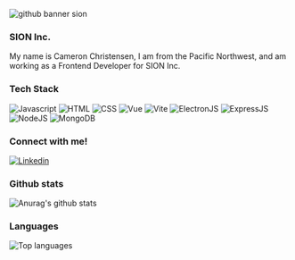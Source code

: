 ![github banner sion](https://user-images.githubusercontent.com/113143648/191878636-5b5efc44-2303-457c-8d3a-2aacb4a39c79.png)

### SION Inc.

<p>
  My name is Cameron Christensen, I am from the Pacific Northwest, and am working as a Frontend Developer for SION Inc.
</p>

### Tech Stack
<p>
  <img alt="Javascript" src="https://img.shields.io/badge/JavaScript-F7DF1E?logo=JavaScript&logoColor=black&style=for-the-badge" />
  <img alt="HTML" src="https://img.shields.io/badge/HTML-E34F26?logo=html5&logoColor=white&style=for-the-badge" />
  <img alt="CSS" src="https://img.shields.io/badge/CSS-1572B6?logo=css3&logoColor=white&style=for-the-badge" />
  <img alt="Vue" src="https://img.shields.io/badge/Vue-4FC08D?logo=Vue.js&logoColor=black&style=for-the-badge" />
  <img alt="Vite" src="https://img.shields.io/badge/Vite-646CFF?logo=Vite&logoColor=black&style=for-the-badge" />
  <img alt="ElectronJS" src="https://img.shields.io/badge/Electron-47848F?logo=Electron&logoColor=white&style=for-the-badge" />
  <img alt="ExpressJS" src="https://img.shields.io/badge/Express-000000?logo=Express&logoColor=white&style=for-the-badge" />
  <img alt="NodeJS" src="https://img.shields.io/badge/NodeJS-088A51?logo=Node.js&logoColor=white&style=for-the-badge" />
  <img alt="MongoDB" src="https://img.shields.io/badge/MongoDB-47A248?logo=mongodb&logoColor=white&style=for-the-badge" />
  
  
 </p>
 
 
### Connect with me!

<p>
  <a href="https://www.linkedin.com/in/camcchristensen/">
    <img alt="Linkedin" src="https://img.shields.io/badge/linkedin-0077B5?logo=linkedin&logoColor=white&style=for-the-badge" />
  </a>
</p>

### Github stats

![Anurag's github stats](https://github-readme-stats.vercel.app/api?username=cambam509&count_private=true&show_icons=true&theme=tokyonight)

### Languages

![Top languages](https://github-readme-stats.vercel.app/api/top-langs/?username=cambam509&theme=tokyonight)
